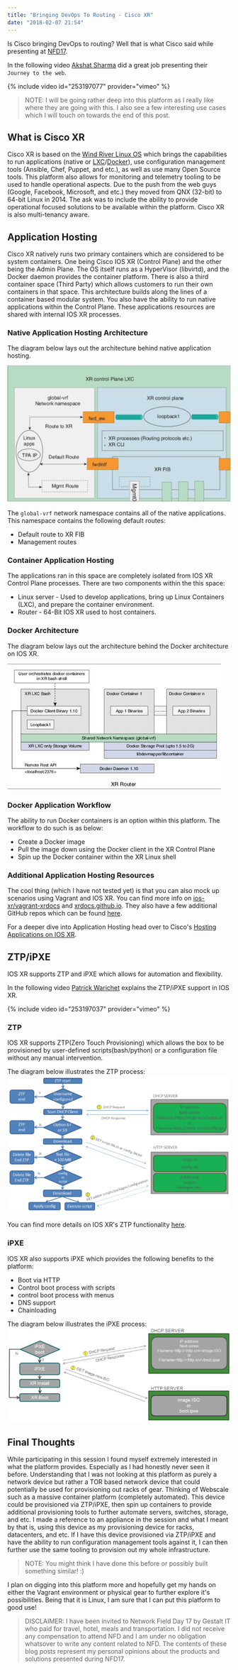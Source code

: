 ```yaml
---
title: "Bringing DevOps To Routing - Cisco XR"
date: "2018-02-07 21:54"
---
```


Is Cisco bringing DevOps to routing? Well that is what Cisco said while
presenting at [NFD17](http://techfieldday.com/event/nfd17/).

In the following video [Akshat Sharma](https://twitter.com/irakshat)
did a great job presenting their `Journey to the web`.

{% include video id="253197077" provider="vimeo" %}

> NOTE: I will be going rather deep into this platform as I really like where
> they are going with this. I also see a few interesting use cases which I will
> touch on towards the end of this post.

## What is Cisco XR

Cisco XR is based on the [Wind River Linux OS](https://www.windriver.com/products/linux/)
which brings the capabilities to run applications (native or [LXC](https://linuxcontainers.org/lxc/introduction/)/[Docker](https://www.docker.com/)), use
configuration management tools (Ansible, Chef, Puppet, and etc.), as well as
use many Open Source tools. This platform also allows for monitoring and
telemetry tooling to be used to handle operational aspects. Due to the push from
the web guys (Google, Facebook, Microsoft, and etc.) they moved from QNX (32-bit)
to 64-bit Linux in 2014. The ask was to include the ability to provide operational
focused solutions to be available within the platform. Cisco XR is also
multi-tenancy aware.

## Application Hosting

Cisco XR natively runs two primary containers which are considered to be system
containers. One being Cisco IOS XR (Control Plane) and the other being the Admin
Plane. The OS itself runs as a HyperVisor (libvirtd), and the Docker daemon
provides the container platform. There is also a third container space
(Third Party) which allows customers to run their own containers in that space.
This architecture builds along the lines of a container based modular system.
You also have the ability to run native applications within the Control Plane.
These applications resources are shared with internal IOS XR processes.

### Native Application Hosting Architecture

The diagram below lays out the architecture behind native application hosting.

![Cisco XR Native Application Hosting Architecture](../../images/2018/02/cisco-xr-native-application-hosting-architecture.png)

The `global-vrf` network namespace contains all of the native applications. This
namespace contains the following default routes:

-   Default route to XR FIB
-   Management routes

### Container Application Hosting

The applications ran in this space are completely isolated from IOS XR Control
Plane processes. There are two components within the this space:

-   Linux server - Used to develop applications, bring up Linux Containers (LXC),
    and prepare the container environment.
-   Router - 64-Bit IOS XR used to host containers.

### Docker Architecture

The diagram below lays out the architecture behind the Docker architecture on
IOS XR.

![Cisco XR Docker Architecture](../../images/2018/02/cisco-xr-docker-architecture.png)

### Docker Application Workflow

The ability to run Docker containers is an option within this platform. The
workflow to do such is as below:

-   Create a Docker image
-   Pull the image down using the Docker client in the XR Control Plane
-   Spin up the Docker container within the XR Linux shell

### Additional Application Hosting Resources

The cool thing (which I have not tested yet) is that you can also mock up scenarios
using Vagrant and IOS XR. You can find more info on [ios-xr/vagrant-xrdocs](https://github.com/ios-xr/vagrant-xrdocs)
and [xrdocs.github.io](https://xrdocs.github.io/). They also have a few additional
GitHub repos which can be found [here](https://github.com/ios-xr).

For a deeper dive into Application Hosting head over to Cisco's [Hosting Applications on IOS XR](https://www.cisco.com/c/en/us/td/docs/iosxr/ncs5000/app-hosting/b-application-hosting-configuration-guide-ncs5000/b-application-hosting-configuration-guide-ncs5000_chapter_011.html).

## ZTP/iPXE

IOS XR supports ZTP and iPXE which allows for automation and flexibility.

In the following video [Patrick Warichet](https://twitter.com/pwariche) explains
the ZTP/iPXE support in IOS XR.

{% include video id="253197037" provider="vimeo" %}

### ZTP

IOS XR supports ZTP(Zero Touch Provisioning) which allows the box to be provisioned
by user-defined scripts(bash/python) or a configuration file without any manual
intervention.

The diagram below illustrates the ZTP process:
![Cisco XR ZTP](../../images/2018/02/cisco-xr-ztp.png)

You can find more details on IOS XR's ZTP functionality [here](https://xrdocs.github.io/software-management/tutorials/2016-08-26-working-with-ztp/).

### iPXE

IOS XR also supports iPXE which provides the following benefits to the platform:

-   Boot via HTTP
-   Control boot process with scripts
-   control boot process with menus
-   DNS support
-   Chainloading

The diagram below illustrates the iPXE process:
![Cisco XR iPXE](../../images/2018/02/cisco-xr-ipxe.png)

## Final Thoughts

While participating in this session I found myself extremely interested in what
the platform provides. Especially as I had honestly never seen it before.
Understanding that I was not looking at this platform as purely a network device
but rather a TOR based network device that could potentially be used for provisioning
out racks of gear. Thinking of Webscale such as a massive container platform (completely automated).
This device could be provisioned via ZTP/iPXE, then spin up containers to provide
additional provisioning tools to further automate servers, switches, storage, and
etc. I made a reference to an appliance in the session and what I meant by that is,
using this device as my provisioning device for racks, datacenters, and etc. If
I have this device provisioned via ZTP/iPXE and have the ability to run configuration
management tools against it, I can then further use the same tooling to provision
out my whole infrastructure.

> NOTE: You might think I have done this before or possibly built something similar! :)

I plan on digging into this platform more and hopefully get my hands on either
the Vagrant environment or physical gear to further explore it's possibilities.
Being that it is Linux, I am sure that I can put this platform to good use!

> DISCLAIMER: I have been invited to Network Field Day 17 by Gestalt IT who
> paid for travel, hotel, meals and transportation. I did not receive
> any compensation to attend NFD and I am under no obligation whatsover
> to write any content related to NFD. The contents of these blog posts
> represent my personal opinions about the products and solutions
> presented during NFD17.
